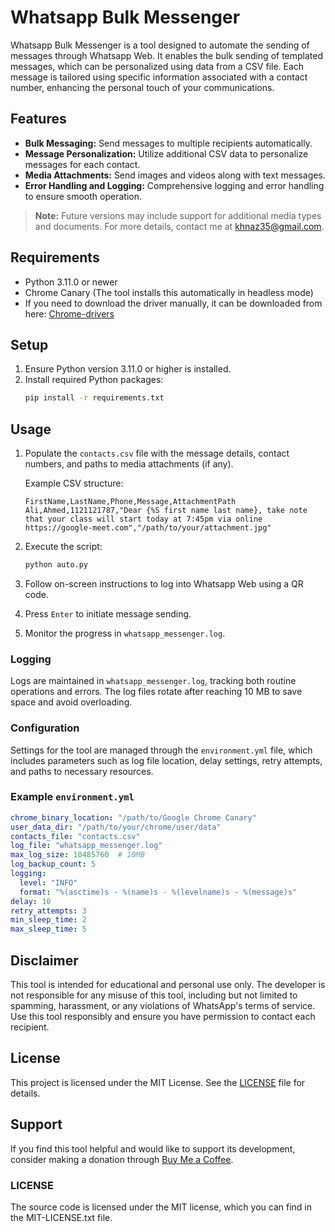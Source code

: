 # Whatsapp Bulk Messenger

Whatsapp Bulk Messenger is a tool designed to automate the sending of messages through Whatsapp Web. It enables the bulk sending of templated messages, which can be personalized using data from a CSV file. Each message is tailored using specific information associated with a contact number, enhancing the personal touch of your communications.

## Features

- **Bulk Messaging:** Send messages to multiple recipients automatically.
- **Message Personalization:** Utilize additional CSV data to personalize messages for each contact.
- **Media Attachments:** Send images and videos along with text messages.
- **Error Handling and Logging:** Comprehensive logging and error handling to ensure smooth operation.

> **Note:** Future versions may include support for additional media types and documents. For more details, contact me at [khnaz35@gmail.com](mailto:khnaz35@gmail.com).

## Requirements

- Python 3.11.0 or newer
- Chrome Canary (The tool installs this automatically in headless mode)
- If you need to download the driver manually, it can be downloaded from here: [Chrome-drivers](https://sites.google.com/chromium.org/driver/)

## Setup

1. Ensure Python version 3.11.0 or higher is installed.
2. Install required Python packages:
   ```bash
   pip install -r requirements.txt
   ```

## Usage

1. Populate the `contacts.csv` file with the message details, contact numbers, and paths to media attachments (if any).

   Example CSV structure:
   ```csv
   FirstName,LastName,Phone,Message,AttachmentPath
   Ali,Ahmed,1121121787,"Dear {%S first name last name}, take note that your class will start today at 7:45pm via online https://google-meet.com","/path/to/your/attachment.jpg"
   ```

2. Execute the script:
   ```bash
   python auto.py
   ```

3. Follow on-screen instructions to log into Whatsapp Web using a QR code.
4. Press `Enter` to initiate message sending.
5. Monitor the progress in `whatsapp_messenger.log`.

### Logging

Logs are maintained in `whatsapp_messenger.log`, tracking both routine operations and errors. The log files rotate after reaching 10 MB to save space and avoid overloading.

### Configuration

Settings for the tool are managed through the `environment.yml` file, which includes parameters such as log file location, delay settings, retry attempts, and paths to necessary resources.

### Example `environment.yml`

```yaml
chrome_binary_location: "/path/to/Google Chrome Canary"
user_data_dir: "/path/to/your/chrome/user/data"
contacts_file: "contacts.csv"
log_file: "whatsapp_messenger.log"
max_log_size: 10485760  # 10MB
log_backup_count: 5
logging:
  level: "INFO"
  format: "%(asctime)s - %(name)s - %(levelname)s - %(message)s"
delay: 10
retry_attempts: 3
min_sleep_time: 2
max_sleep_time: 5
```

## Disclaimer

This tool is intended for educational and personal use only. The developer is not responsible for any misuse of this tool, including but not limited to spamming, harassment, or any violations of WhatsApp's terms of service. Use this tool responsibly and ensure you have permission to contact each recipient.

## License

This project is licensed under the MIT License. See the [LICENSE](LICENSE) file for details.

## Support

If you find this tool helpful and would like to support its development, consider making a donation through [Buy Me a Coffee](https://buymeacoffee.com/khnaz35).

### LICENSE

The source code is licensed under the MIT license, which you can find in the MIT-LICENSE.txt file.
